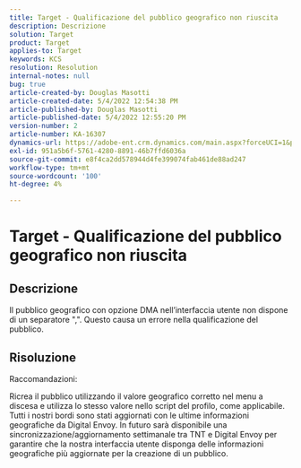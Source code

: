 ```yaml
---
title: Target - Qualificazione del pubblico geografico non riuscita
description: Descrizione
solution: Target
product: Target
applies-to: Target
keywords: KCS
resolution: Resolution
internal-notes: null
bug: true
article-created-by: Douglas Masotti
article-created-date: 5/4/2022 12:54:38 PM
article-published-by: Douglas Masotti
article-published-date: 5/4/2022 12:55:20 PM
version-number: 2
article-number: KA-16307
dynamics-url: https://adobe-ent.crm.dynamics.com/main.aspx?forceUCI=1&pagetype=entityrecord&etn=knowledgearticle&id=0a1d1459-a9cb-ec11-a7b6-6045bd00d7cd
exl-id: 951a5b6f-5761-4280-8891-46b7ffd6036a
source-git-commit: e8f4ca2dd578944d4fe399074fab461de88ad247
workflow-type: tm+mt
source-wordcount: '100'
ht-degree: 4%

---
```


# Target - Qualificazione del pubblico geografico non riuscita

## Descrizione


Il pubblico geografico con opzione DMA nell’interfaccia utente non dispone di un separatore &quot;,&quot;. Questo causa un errore nella qualificazione del pubblico.


## Risoluzione


Raccomandazioni:

Ricrea il pubblico utilizzando il valore geografico corretto nel menu a discesa e utilizza lo stesso valore nello script del profilo, come applicabile. Tutti i nostri bordi sono stati aggiornati con le ultime informazioni geografiche da Digital Envoy. In futuro sarà disponibile una sincronizzazione/aggiornamento settimanale tra TNT e Digital Envoy per garantire che la nostra interfaccia utente disponga delle informazioni geografiche più aggiornate per la creazione di un pubblico.
